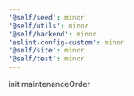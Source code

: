```yaml
---
'@self/seed': minor
'@self/utils': minor
'@self/backend': minor
'eslint-config-custom': minor
'@self/site': minor
'@self/test': minor
---
```


init maintenanceOrder
